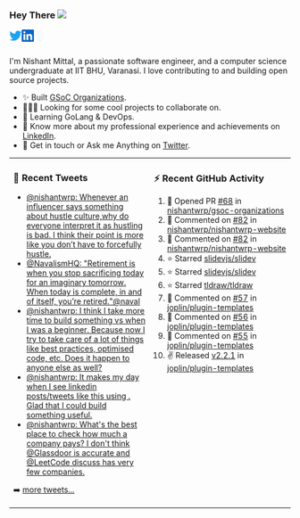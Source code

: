 ### Hey There <img src="https://media.giphy.com/media/hvRJCLFzcasrR4ia7z/giphy.gif" width="25px">
<a href="https://urls.nishantwrp.com/twitter-github" target="_blank">
  <img align="left" alt="Nishant's Twitter" width="22px" src="./assets/twitter.svg" />
</a>
<a href="https://urls.nishantwrp.com/linkedin-github" target="_blank">
  <img align="left" alt="Nishant's LinkedIn" width="22px" src="./assets/linkedin.svg" />
</a>
<a href="https://urls.nishantwrp.com/site-github" target="_blank">
  <img align="left" alt="Nishant's Site" width="22px" src="./assets/globe.svg" />
</a>
<br /><br />

I'm Nishant Mittal, a passionate software engineer, and a computer science undergraduate at IIT BHU, Varanasi. I love contributing to and building open source projects.

- ✨ Built [GSoC Organizations](https://www.gsocorganizations.dev/).
- 👨🏽‍💻 Looking for some cool projects to collaborate on.
- 🌱 Learning GoLang & DevOps.
- 🚀 Know more about my professional experience and achievements on [LinkedIn](https://urls.nishantwrp.com/linkedin-github).
- 💬 Get in touch or Ask me Anything on [Twitter](https://urls.nishantwrp.com/twitter-github).

<table><tr>
<td valign="top" width="50%">

### 📱 Recent Tweets
<!-- TWITTER:START -->
- [@nishantwrp: Whenever an influencer says something about hustle culture,why do everyone interpret it as hustling is bad. I think their point is more like you don’t have to forcefully hustle.](https://rss.app/articles/cb4e791f6f6d729c074351566bd3a7c508111d6e1136a1e9c3ec930d979628d4f61eb1492ac7df6cfbaa6a75de110b9069d66de7ca1a7c148e)
- [@NavalismHQ: &quot;Retirement is when you stop sacrificing today for an imaginary tomorrow. When today is complete, in and of itself, you’re retired.&quot;@naval](https://rss.app/articles/cb4e791f6f6d729c074351566bd3a7c508111d6e313ea4e0ceeb9417adb728d4f61eb1492ac7df6cfbaa6a7ada170d9a66d36fe0c6177c1683)
- [@nishantwrp: I think I take more time to build something vs when I was a beginner. Because now I try to take care of a lot of things like best practices, optimised code, etc. Does it happen to anyone else as well?](https://rss.app/articles/cb4e791f6f6d729c074351566bd3a7c508111d6e1136a1e9c3ec930d979628d4f61eb1492ac7df6cfba56f78dc1d0e9b62d56de1c6107d1c82)
- [@nishantwrp: It makes my day when I see linkedin posts/tweets like this using . Glad that I could build something useful.](https://rss.app/articles/cb4e791f6f6d729c074351566bd3a7c508111d6e1136a1e9c3ec930d979628d4f61eb1492ac7df6cfba56a7ade11089662d169e3c01a791c83)
- [@nishantwrp: What&#39;s the best place to check how much a company pays? I don&#39;t think @Glassdoor is accurate and @LeetCode discuss has very few companies.](https://rss.app/articles/cb4e791f6f6d729c074351566bd3a7c508111d6e1136a1e9c3ec930d979628d4f61eb1492ac7df6cfba46c79da17089265d46ce3c310781183)
<!-- TWITTER:END -->
➡️ [more tweets...](https://twitter.com/nishantwrp)

</td>
<td valign="top" width="50%">

### ⚡ Recent GitHub Activity
<!--RECENT_ACTIVITY:start-->
1. 💪 Opened PR [#68](https://github.com/nishantwrp/gsoc-organizations/pull/68) in [nishantwrp/gsoc-organizations](https://github.com/nishantwrp/gsoc-organizations)
2. 💬 Commented on [#82](https://github.com/nishantwrp/nishantwrp-website/issues/82#issuecomment-1027879904) in [nishantwrp/nishantwrp-website](https://github.com/nishantwrp/nishantwrp-website)
3. 💬 Commented on [#82](https://github.com/nishantwrp/nishantwrp-website/issues/82#issuecomment-1027879442) in [nishantwrp/nishantwrp-website](https://github.com/nishantwrp/nishantwrp-website)
4. ⭐ Starred [slidevjs/slidev](https://github.com/slidevjs/slidev)
5. ⭐ Starred [slidevjs/slidev](https://github.com/slidevjs/slidev)
6. ⭐ Starred [tldraw/tldraw](https://github.com/tldraw/tldraw)
7. 💬 Commented on [#57](https://github.com/joplin/plugin-templates/issues/57#issuecomment-1024414319) in [joplin/plugin-templates](https://github.com/joplin/plugin-templates)
8. 💬 Commented on [#56](https://github.com/joplin/plugin-templates/issues/56#issuecomment-1023424466) in [joplin/plugin-templates](https://github.com/joplin/plugin-templates)
9. 💬 Commented on [#55](https://github.com/joplin/plugin-templates/issues/55#issuecomment-1021638340) in [joplin/plugin-templates](https://github.com/joplin/plugin-templates)
10. ✌️ Released [v2.2.1](https://github.com/joplin/plugin-templates/releases/tag/v2.2.1) in [joplin/plugin-templates](https://github.com/joplin/plugin-templates)
<!--RECENT_ACTIVITY:end-->

</td>
</tr></table>
